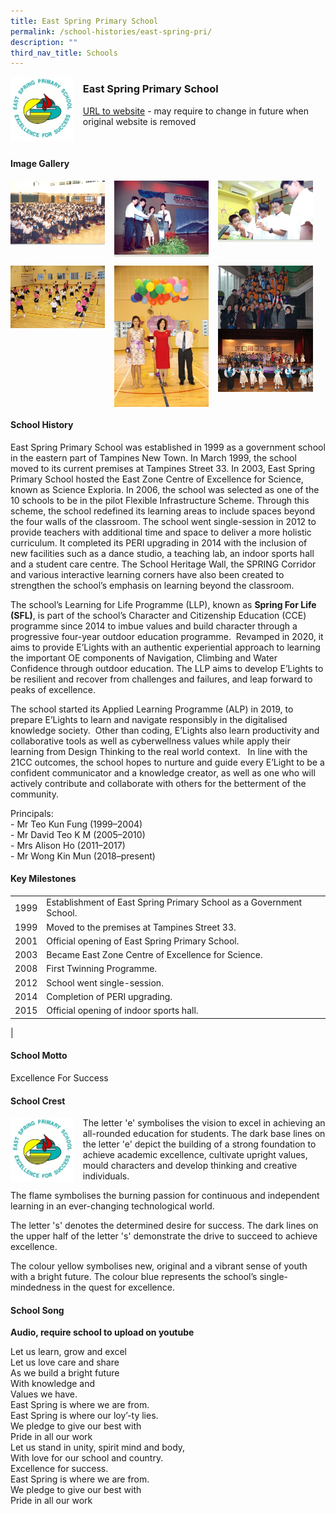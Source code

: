 ```yaml
---
title: East Spring Primary School
permalink: /school-histories/east-spring-pri/
description: ""
third_nav_title: Schools
---
```

<img src="/images/eastspringpri1.jpg" style="width:20%;margin-right:15px;" align = "left">

### **East Spring Primary School**
[URL to website](https://eastspringpri.moe.edu.sg/) - may require to change in future when original website is removed

<br clear="left">

#### **Image Gallery**

<p><a href="/images/eastspringpri2.jpg">  
<img src="/images/eastspringpri2.jpg" style="width:30%;margin-right:15px;" align = "left">
</a></p>

<p><a href="/images/eastspringpri3.jpg">  
<img src="/images/eastspringpri3.jpg" style="width:30%;margin-right:15px;" align = "left">
</a></p>

<p><a href="/images/eastspringpri4.jpg">  
<img src="/images/eastspringpri4.jpg" style="width:30%;margin-right:15px;" align = "left">
</a></p>

<br clear="left">

<p><a href="/images/eastspringpri5.jpg">  
<img src="/images/eastspringpri5.jpg" style="width:30%;margin-right:15px;" align = "left">
</a></p>

<p><a href="/images/eastspringpri6.jpg">  
<img src="/images/eastspringpri6.jpg" style="width:30%;margin-right:15px;" align = "left">
</a></p>

<p><a href="/images/eastspringpri7.jpg">  
<img src="/images/eastspringpri7.jpg" style="width:30%;margin-right:15px;" align = "left">
</a></p>

<p><a href="/images/eastspringpri8.jpg">  
<img src="/images/eastspringpri8.jpg" style="width:30%;margin-right:15px;" align = "left">
</a></p>

<br clear="left">

#### **School History**
East Spring Primary School was established in 1999 as a government school in the eastern part of Tampines New Town. In March 1999, the school moved to its current premises at Tampines Street 33. In 2003, East Spring Primary School hosted the East Zone Centre of Excellence for Science, known as Science Exploria. In 2006, the school was selected as one of the 10 schools to be in the pilot Flexible Infrastructure Scheme. Through this scheme, the school redefined its learning areas to include spaces beyond the four walls of the classroom. The school went single-session in 2012 to provide teachers with additional time and space to deliver a more holistic curriculum. It completed its PERI upgrading in 2014 with the inclusion of new facilities such as a dance studio, a teaching lab, an indoor sports hall and a student care centre. The School Heritage Wall, the SPRING Corridor and various interactive learning corners have also been created to strengthen the school’s emphasis on learning beyond the classroom.

The school’s Learning for Life Programme (LLP), known as **Spring For Life (SFL)**, is part of the school’s Character and Citizenship Education (CCE) programme since 2014 to imbue values and build character through a progressive four-year outdoor education programme.  Revamped in 2020, it aims to provide E’Lights with an authentic experiential approach to learning the important OE components of Navigation, Climbing and Water Confidence through outdoor education. The LLP aims to develop E’Lights to be resilient and recover from challenges and failures, and leap forward to peaks of excellence.

The school started its Applied Learning Programme (ALP) in 2019, to prepare E’Lights to learn and navigate responsibly in the digitalised knowledge society.  Other than coding, E’Lights also learn productivity and collaborative tools as well as cyberwellness values while apply their learning from Design Thinking to the real world context.   In line with the 21CC outcomes, the school hopes to nurture and guide every E’Light to be a confident communicator and a knowledge creator, as well as one who will actively contribute and collaborate with others for the betterment of the community.

Principals:<br>
\- Mr Teo Kun Fung (1999–2004)<br>
\- Mr David Teo K M (2005–2010)<br>
\- Mrs Alison Ho (2011–2017)<br>
\- Mr Wong Kin Mun (2018–present)

#### **Key Milestones**

|  |  |
|:---:|---|
| 1999 | Establishment of East Spring Primary School as a Government School. |
| 1999 | Moved to the premises at Tampines Street 33. |
| 2001 | Official opening of East Spring Primary School. |
| 2003 | Became East Zone Centre of Excellence for Science. |
| 2008 | First Twinning Programme. |
| 2012 | School went single-session. |
| 2014 | Completion of PERI upgrading. |
| 2015 | Official opening of indoor sports hall. |
|

#### **School Motto**
Excellence For Success

#### **School Crest**
<img src="/images/eastspringpri1.jpg" style="width:20%;margin-right:15px;" align = "left">

The letter 'e' symbolises the vision to excel in achieving an all-rounded education for students. The dark base lines on the letter 'e' depict the building of a strong foundation to achieve academic excellence, cultivate upright values, mould characters and develop thinking and creative individuals.

The flame symbolises the burning passion for continuous and independent learning in an ever-changing technological world.

The letter 's' denotes the determined desire for success. The dark lines on the upper half of the letter 's' demonstrate the drive to succeed to achieve excellence.

The colour yellow symbolises new, original and a vibrant sense of youth with a bright future. The colour blue represents the school’s single-mindedness in the quest for excellence.

#### **School Song**
**Audio, require school to upload on youtube**

Let us learn, grow and excel<br>
Let us love care and share<br>
As we build a bright future<br>
With knowledge and<br>
Values we have.<br>
East Spring is where we are from.<br>
East Spring is where our loy’-ty lies.<br>
We pledge to give our best with<br>
Pride in all our work<br>
Let us stand in unity, spirit mind and body,<br>
With love for our school and country.<br>
Excellence for success.<br>
East Spring is where we are from.<br>
We pledge to give our best with<br>
Pride in all our work